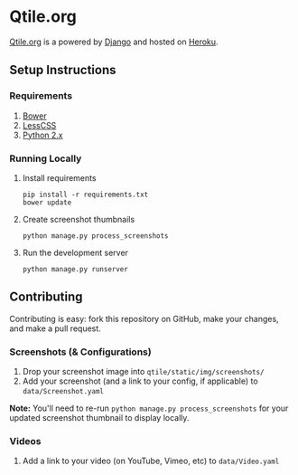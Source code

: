 Qtile.org
=========

[Qtile.org](http://qtile.org/) is a powered by [Django](https://www.djangoproject.com/) and hosted on [Heroku](https://www.heroku.com/).

Setup Instructions
------------------

### Requirements

1. [Bower](http://bower.io/)
2. [LessCSS](http://lesscss.org/)
3. [Python 2.x](https://www.python.org/)

### Running Locally

1. Install requirements

    ```
    pip install -r requirements.txt
    bower update
    ```

2. Create screenshot thumbnails

    ```
    python manage.py process_screenshots
    ```

3. Run the development server

    ```
    python manage.py runserver
    ```

Contributing
------------

Contributing is easy: fork this repository on GitHub, make your changes, and make a pull request.

### Screenshots (& Configurations)

1. Drop your screenshot image into ``qtile/static/img/screenshots/``
2. Add your screenshot (and a link to your config, if applicable) to ``data/Screenshot.yaml``

**Note:** You'll need to re-run ``python manage.py process_screenshots`` for your updated screenshot thumbnail to display locally.

### Videos

1. Add a link to your video (on YouTube, Vimeo, etc) to ``data/Video.yaml``
